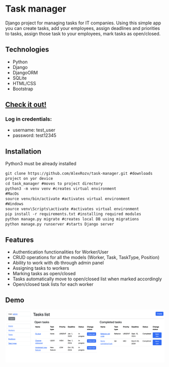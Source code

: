 # Task manager
Django project for managing tasks for IT companies. Using this simple app you can create tasks, add your employees, assign deadlines and priorities to tasks, assign those task to your employees, mark tasks as open/closed.

## Technologies
* Python
* Django
* DjangoORM
* SQLite
* HTML/CSS
* Bootstrap

## [Check it out!](https://mysite-g74a.onrender.com)
### Log in credentials:
* username: test_user
* password: test12345

## Installation
Python3 must be already installed

```shell
git clone https://github.com/AlexRozv/task-manager.git #downloads project on yor device
cd task_manager #moves to project directory
python3 -m venv venv #creates virtual environment
#MacOs
source venv/bin/activate #activates virtual environment
#Windows
source venv\Scripts\activate #activates virtual environment
pip install -r requirements.txt #installing required modules
python manage.py migrate #creates local DB using migrations
python manage.py runserver #starts Django server
```

## Features
* Authentication functionalities for Worker/User
* CRUD operations for all the models (Worker, Task, TaskType, Position)
* Ability to work with db through admin panel
* Assigning tasks to workers
* Marking tasks as open/closed
* Tasks automatically move to open/closed list when marked accordingly
* Open/closed task lists for each worker

## Demo
![Website interface](demo.png)
